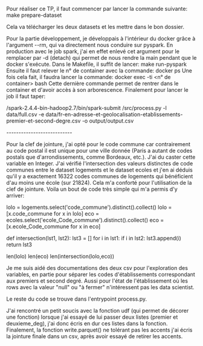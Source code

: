 Pour réaliser ce TP, il faut commencer par lancer la commande suivante:
  make prepare-dataset
  
Cela va télécharger les deux datasets et les mettre dans le bon dossier.

Pour la partie développement, je développais à l'intérieur du docker grâce à l'argument --rm, qui va directement nous conduire sur pyspark. En production avec le job spark, j'ai en effet enlevé cet argument pour le remplacer par -d (detach) qui permet de nous rendre la main pendant que le docker s'exécute.
Dans le Makefile, il suffit de lancer: make run-pyspark
Ensuite il faut relever le n° de container avec la commande: docker ps
Une fois cela fait, il faudra lancer la commande: docker exec -ti <n° de container> bash
Cette dernière commande permet de rentrer dans le container et d'avoir accès à son arborescence.
Finalement pour lancer le job il faut taper:

/spark-2.4.4-bin-hadoop2.7/bin/spark-submit /src/process.py -l data/full.csv -e data/fr-en-adresse-et-geolocalisation-etablissements-premier-et-second-degre.csv -o output/output.csv

*---------------------------*

Pour la clef de jointure, j'ai opté pour le code commune car contrairement au code postal il est unique pour une ville donnée (Paris a autant de codes postals que d'arrondissements, comme Bordeaux, etc.). J'ai du caster cette variable en Integer. J'ai vérifié l'intersection des valeurs distinctes de code communes entre le dataset logements et le dataset ecoles et j'en ai déduis qu'il y a exactement 16322 codes communes de logements qui bénéficient d'au moins une école (sur 21824). Cela m'a conforté pour l'utilisation de la clef de jointure. 
Voila un bout de code très simple qui m'a permis d'y arriver:

lolo = logements.select('code_commune').distinct().collect()
lolo = [x.code_commune for x in lolo]
eco = ecoles.select('ecole_Code_commune').distinct().collect()
eco = [x.ecole_Code_commune for x in eco]

def intersection(lst1, lst2):
        lst3 = []
        for i in lst1:
                if i in lst2:
                        lst3.append(i)
        return lst3

len(lolo)
len(eco)
len(intersection(lolo,eco))


Je me suis aidé des documentations des deux csv pour l'exploration des variables, en partie pour séparer les codes d'établissements correspondant aux premiers et second degré. Aussi pour l'état de l'établissement où les rows avec la valeur "null" ou "à fermer" n'intéressent pas les data scientist.

Le reste du code se trouve dans l'entrypoint process.py.

J'ai rencontré un petit soucis avec la fonction udf (qui permet de décorer une fonction) lorsque j'ai essayé de lui passer deux listes (premier et deuxieme_deg), j'ai donc écris en dur ces listes dans la fonction.
Finalement, la fonction write.parquet() ne tolérant pas les accents j'ai écris la jointure finale dans un csv, après avoir essayé de retirer les accents.

